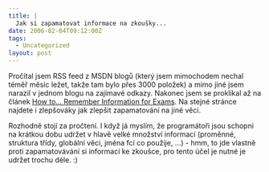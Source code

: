 ```yaml
---
title: |
  Jak si zapamatovat informace na zkoušky...
date: 2006-02-04T09:12:00Z
tags:
  - Uncategorized
layout: post
---
```

Pročítal jsem RSS feed z MSDN blogů (který jsem mimochodem nechal téměř měsíc ležet, takže tam bylo přes 3000 položek) a mimo jiné jsem narazil v jednom blogu na zajímavé odkazy. Nakonec jsem se proklikal až na článek [How to... Remember Information for Exams][1]. Na stejné stránce najdete i zlepšováky jak zlepšit zapamatování na jiné věci. 

Rozhodně stojí za pročtení. I když já myslím, že programátoři jsou schopni na krátkou dobu udržet v hlavě velké množství informací (proměnné, struktura třídy, globální věci, jména fcí co použije, ...) - hmm, to jde vlastně proti zapamatovávání si informací ke zkoušce, pro tento účel je nutné je udržet trochu déle. :)

[1]: http://www.mindtools.com/pages/article/newTIM_11.htm